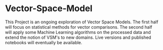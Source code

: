 # Vector-Space-Model
This Project is an ongoing exploration of Vector Space Models. The first half will focus on statistical methods for vector comparisons. The second half will apply some Machine Learning algorithms on the processed data and extend the notion of VSM's to new domains. Live versions and published notebooks will eventually be available.
